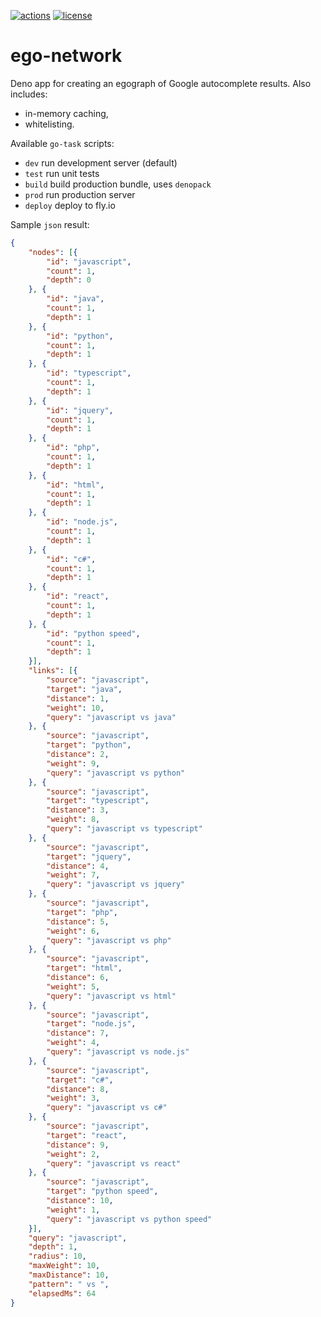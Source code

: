 [![actions](https://github.com/jveres/ego-network/workflows/Fly%20Deploy/badge.svg)](https://github.com/jveres/ego-network/actions?query=workflow%3A%22Fly+Deploy%22)
[![license](https://img.shields.io/github/license/jveres/ego-network.svg)](https://github.com/jveres/ego-network)

# ego-network

Deno app for creating an egograph of Google autocomplete results.
Also includes:
- in-memory caching,
- whitelisting.

Available `go-task` scripts:
- `dev` run development server (default)
- `test` run unit tests
- `build` build production bundle, uses `denopack`
- `prod` run production server
- `deploy` deploy to fly.io

Sample `json` result:
```json
{
    "nodes": [{
        "id": "javascript",
        "count": 1,
        "depth": 0
    }, {
        "id": "java",
        "count": 1,
        "depth": 1
    }, {
        "id": "python",
        "count": 1,
        "depth": 1
    }, {
        "id": "typescript",
        "count": 1,
        "depth": 1
    }, {
        "id": "jquery",
        "count": 1,
        "depth": 1
    }, {
        "id": "php",
        "count": 1,
        "depth": 1
    }, {
        "id": "html",
        "count": 1,
        "depth": 1
    }, {
        "id": "node.js",
        "count": 1,
        "depth": 1
    }, {
        "id": "c#",
        "count": 1,
        "depth": 1
    }, {
        "id": "react",
        "count": 1,
        "depth": 1
    }, {
        "id": "python speed",
        "count": 1,
        "depth": 1
    }],
    "links": [{
        "source": "javascript",
        "target": "java",
        "distance": 1,
        "weight": 10,
        "query": "javascript vs java"
    }, {
        "source": "javascript",
        "target": "python",
        "distance": 2,
        "weight": 9,
        "query": "javascript vs python"
    }, {
        "source": "javascript",
        "target": "typescript",
        "distance": 3,
        "weight": 8,
        "query": "javascript vs typescript"
    }, {
        "source": "javascript",
        "target": "jquery",
        "distance": 4,
        "weight": 7,
        "query": "javascript vs jquery"
    }, {
        "source": "javascript",
        "target": "php",
        "distance": 5,
        "weight": 6,
        "query": "javascript vs php"
    }, {
        "source": "javascript",
        "target": "html",
        "distance": 6,
        "weight": 5,
        "query": "javascript vs html"
    }, {
        "source": "javascript",
        "target": "node.js",
        "distance": 7,
        "weight": 4,
        "query": "javascript vs node.js"
    }, {
        "source": "javascript",
        "target": "c#",
        "distance": 8,
        "weight": 3,
        "query": "javascript vs c#"
    }, {
        "source": "javascript",
        "target": "react",
        "distance": 9,
        "weight": 2,
        "query": "javascript vs react"
    }, {
        "source": "javascript",
        "target": "python speed",
        "distance": 10,
        "weight": 1,
        "query": "javascript vs python speed"
    }],
    "query": "javascript",
    "depth": 1,
    "radius": 10,
    "maxWeight": 10,
    "maxDistance": 10,
    "pattern": " vs ",
    "elapsedMs": 64
}
```

